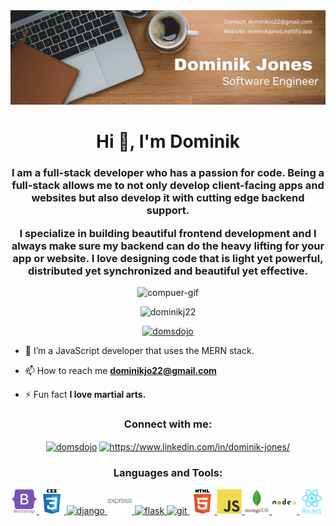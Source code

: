 <img src = "https://github.com/DominikJ22/DominikJ22/blob/main/Brown%20Wood%20Minimalist%20Profile%20LinkedIn%20Banner.png">
<h1 align="center">Hi 👋, I'm Dominik</h1>
<h3 align="center"> <p>I am a full-stack developer who has a passion for code. Being a full-stack allows me to not only develop client-facing apps and websites but also develop it with cutting edge backend support.</p>
<p>I specialize in building beautiful frontend development and I always make sure my backend can do the heavy lifting for your app or website. I love designing code that is light yet powerful, distributed yet synchronized and beautiful yet effective.</p> </h3>

<p align="center"> <img src="https://i.pinimg.com/originals/f4/7f/d8/f47fd896add554744b4114d964b61b41.gif" width = "50%" height = "50%" alt="compuer-gif"> </p>


<p align="center"> <img src="https://komarev.com/ghpvc/?username=dominikj22&label=Profile%20views&color=0e75b6&style=flat" alt="dominikj22" /> </p>

<p align="center"> <a href="https://twitter.com/domsdojo" target="blank"><img src="https://img.shields.io/twitter/follow/domsdojo?logo=twitter&style=for-the-badge" alt="domsdojo" /></a> </p>

- 🌱 I’m a JavaScript developer that uses the MERN stack.

- 📫 How to reach me **dominikjo22@gmail.com**

- ⚡ Fun fact **I love martial arts.**

<h3 align="center">Connect with me:</h3>
<p align="center">
<a href="https://twitter.com/domsdojo" target="blank"><img align="center" src="https://raw.githubusercontent.com/rahuldkjain/github-profile-readme-generator/master/src/images/icons/Social/twitter.svg" alt="domsdojo" height="30" width="40" /></a>
<a href="https://linkedin.com/in/https://www.linkedin.com/in/dominik-jones/" target="blank"><img align="center" src="https://raw.githubusercontent.com/rahuldkjain/github-profile-readme-generator/master/src/images/icons/Social/linked-in-alt.svg" alt="https://www.linkedin.com/in/dominik-jones/" height="30" width="40" /></a>
</p>

<h3 align="center">Languages and Tools:</h3>
<p align="center"> <a href="https://getbootstrap.com" target="_blank" rel="noreferrer"> <img src="https://raw.githubusercontent.com/devicons/devicon/master/icons/bootstrap/bootstrap-plain-wordmark.svg" alt="bootstrap" width="40" height="40"/> </a> <a href="https://www.w3schools.com/css/" target="_blank" rel="noreferrer"> <img src="https://raw.githubusercontent.com/devicons/devicon/master/icons/css3/css3-original-wordmark.svg" alt="css3" width="40" height="40"/> </a> <a href="https://www.djangoproject.com/" target="_blank" rel="noreferrer"> <img src="https://cdn.worldvectorlogo.com/logos/django.svg" alt="django" width="40" height="40"/> </a> <a href="https://expressjs.com" target="_blank" rel="noreferrer"> <img src="https://raw.githubusercontent.com/devicons/devicon/master/icons/express/express-original-wordmark.svg" alt="express" width="40" height="40"/> </a> <a href="https://flask.palletsprojects.com/" target="_blank" rel="noreferrer"> <img src="https://www.vectorlogo.zone/logos/pocoo_flask/pocoo_flask-icon.svg" alt="flask" width="40" height="40"/> </a> <a href="https://git-scm.com/" target="_blank" rel="noreferrer"> <img src="https://www.vectorlogo.zone/logos/git-scm/git-scm-icon.svg" alt="git" width="40" height="40"/> </a> <a href="https://www.w3.org/html/" target="_blank" rel="noreferrer"> <img src="https://raw.githubusercontent.com/devicons/devicon/master/icons/html5/html5-original-wordmark.svg" alt="html5" width="40" height="40"/> </a> <a href="https://developer.mozilla.org/en-US/docs/Web/JavaScript" target="_blank" rel="noreferrer"> <img src="https://raw.githubusercontent.com/devicons/devicon/master/icons/javascript/javascript-original.svg" alt="javascript" width="40" height="40"/> </a>  <a href="https://www.mongodb.com/" target="_blank" rel="noreferrer"> <img src="https://raw.githubusercontent.com/devicons/devicon/master/icons/mongodb/mongodb-original-wordmark.svg" alt="mongodb" width="40" height="40"/> </a> <a href="https://nodejs.org" target="_blank" rel="noreferrer"> <img src="https://raw.githubusercontent.com/devicons/devicon/master/icons/nodejs/nodejs-original-wordmark.svg" alt="nodejs" width="40" height="40"/> </a> <a href="https://reactjs.org/" target="_blank" rel="noreferrer"> <img src="https://raw.githubusercontent.com/devicons/devicon/master/icons/react/react-original-wordmark.svg" alt="react" width="40" height="40"/> </a>


